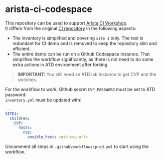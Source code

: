 # arista-ci-codespace

This repository can be used to support [Arista CI Workshop](https://aristanetworks.github.io/avd-workshops/cicd-basics/).  
It differs from the original [CI repository](https://github.com/aristanetworks/ci-workshops-avd) in the following aspects:

- The inventory is simplified and covering `site 1` only. The rest is redundant for CI demo and is removed to keep the repository slim and efficient.
- The entire demo can be run on a Github Codespace instance. That simplifies the workflow significantly, as there is not need to do some extra actions in ATD environment after forking.

> **IMPORTANT:** You still need an ATD lab instance to get CVP and the switches.

For the workflow to work, Github secret `CVP_PASSWORD` must be set to ATD password.  
`inventory.yml` must be updated with:

```yaml
---
SITE1:
  children:
    CVP:
      hosts:
        cvp:
          ansible_host: <atd-cvp-url>
```

Uncomment all steps in `.github\workflows\prod.yml` to start using the workflow.
